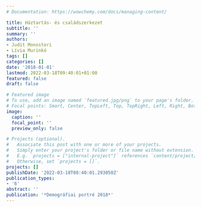 ```yaml
---
# Documentation: https://wowchemy.com/docs/managing-content/

title: Háztartás- és családszerkezet
subtitle: ''
summary: ''
authors:
- Judit Monostori
- Lívia Murinkó
tags: []
categories: []
date: '2018-01-01'
lastmod: 2022-03-18T09:40:01+01:00
featured: false
draft: false

# Featured image
# To use, add an image named `featured.jpg/png` to your page's folder.
# Focal points: Smart, Center, TopLeft, Top, TopRight, Left, Right, BottomLeft, Bottom, BottomRight.
image:
  caption: ''
  focal_point: ''
  preview_only: false

# Projects (optional).
#   Associate this post with one or more of your projects.
#   Simply enter your project's folder or file name without extension.
#   E.g. `projects = ["internal-project"]` references `content/project/deep-learning/index.md`.
#   Otherwise, set `projects = []`.
projects: []
publishDate: '2022-03-18T08:40:01.293050Z'
publication_types:
- '6'
abstract: ''
publication: '*Demográfiai portré 2018*'
---
```


